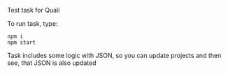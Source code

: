 Test task for Quali

To run task, type:
```
npm i
npm start
```

Task includes some logic with JSON, so you can update projects and then see, that JSON is also updated